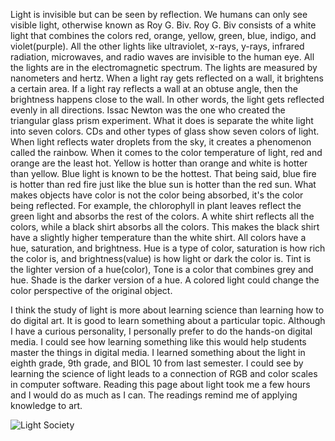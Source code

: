 Light is invisible but can be seen by reflection.  We humans can only see visible light, otherwise known as Roy G. Biv.  Roy G. Biv consists of a white light that combines the colors red, orange, yellow, green, blue, indigo, and violet(purple).  All the other lights like ultraviolet, x-rays, y-rays, infrared radiation, microwaves, and radio waves are invisible to the human eye.  All the lights are in the electromagnetic spectrum.  The lights are measured by nanometers and hertz.  When a light ray gets reflected on a wall, it brightens a certain area.  If a light ray reflects a wall at an obtuse angle, then the brightness happens close to the wall.  In other words, the light gets reflected evenly in all directions.  Issac Newton was the one who created the triangular glass prism experiment.  What it does is separate the white light into seven colors.  CDs and other types of glass show seven colors of light.  When light reflects water droplets from the sky, it creates a phenomenon called the rainbow.  When it comes to the color temperature of light, red and orange are the least hot.  Yellow is hotter than orange and white is hotter than yellow.  Blue light is known to be the hottest.  That being said, blue fire is hotter than red fire just like the blue sun is hotter than the red sun.  What makes objects have color is not the color being absorbed, it's the color being reflected.  For example, the chlorophyll in plant leaves reflect the green light and absorbs the rest of the colors.  A white shirt reflects all the colors, while a black shirt absorbs all the colors.  This makes the black shirt have a slightly higher temperature than the white shirt.  All colors have a hue, saturation, and brightness.  Hue is a type of color, saturation is how rich the color is, and brightness(value) is how light or dark the color is.  Tint is the lighter version of a hue(color), Tone is a color that combines grey and hue.  Shade is the darker version of a hue.  A colored light could change the color perspective of the original object.

I think the study of light is more about learning science than learning how to do digital art.  It is good to learn something about a particular topic.  Although I have a curious personality, I personally prefer to do the hands-on digital media.  I could see how learning something like this would help students master the things in digital media.  I learned something about the light in eighth grade, 9th grade, and BIOL 10 from last semester.  I could see by learning the science of light leads to a connection of RGB and color scales in computer software.  Reading this page about light took me a few hours and I would do as much as I can.  The readings remind me of applying knowledge to art.


![Light Society](https://www.theweathernetwork.com/us/photos/view/22449/aurora-forest-fire/24257796.png)
